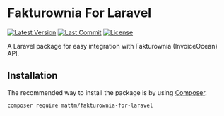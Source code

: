 # Fakturownia For Laravel

[![Latest Version](https://img.shields.io/github/release/MattMoszczynski/Fakturownia-For-Laravel.svg?include_prereleases&label=packagist&style=flat-square)](https://packagist.org/packages/mattm/fakturownia-for-laravel)
[![Last Commit](https://img.shields.io/github/last-commit/MattMoszczynski/Fakturownia-For-Laravel.svg?style=flat-square)](https://github.com/MattMoszczynski/Fakturownia-For-Laravel/commit/main)
[![License](https://img.shields.io/github/license/MattMoszczynski/Fakturownia-For-Laravel.svg?style=flat-square)](https://github.com/MattMoszczynski/Fakturownia-For-Laravel/blob/main/LICENSE)

A Laravel package for easy integration with Fakturownia (InvoiceOcean) API.

## Installation

The recommended way to install the package is by using
[Composer](https://getcomposer.org/).

```bash
composer require mattm/fakturownia-for-laravel
```
